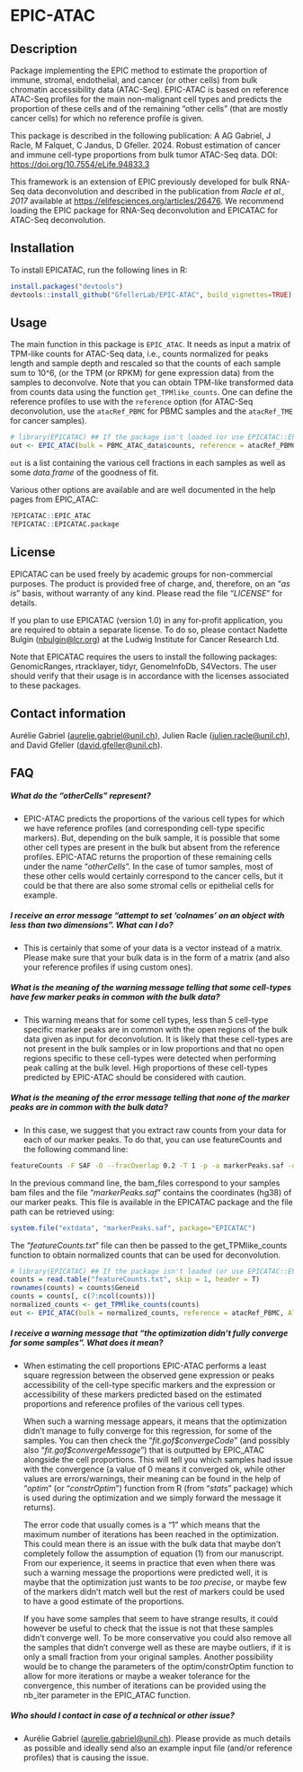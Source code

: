 EPIC-ATAC
================

<!-- README.md is generated from README.Rmd. Please edit that file -->

## Description

Package implementing the EPIC method to estimate the proportion of
immune, stromal, endothelial, and cancer (or other cells) from bulk
chromatin accessibility data (ATAC-Seq). EPIC-ATAC is based on reference
ATAC-Seq profiles for the main non-malignant cell types and predicts the
proportion of these cells and of the remaining “other cells” (that are
mostly cancer cells) for which no reference profile is given.

This package is described in the following publication: A AG Gabriel, J
Racle, M Falquet, C Jandus, D Gfeller. 2024. Robust estimation of cancer
and immune cell-type proportions from bulk tumor ATAC-Seq data. DOI:
<https://doi.org/10.7554/eLife.94833.3>

This framework is an extension of EPIC previously developed for bulk
RNA-Seq data deconvolution and described in the publication from *Racle
et al., 2017* available at <https://elifesciences.org/articles/26476>.
We recommend loading the EPIC package for RNA-Seq deconvolution and
EPICATAC for ATAC-Seq deconvolution.

## Installation

To install EPICATAC, run the following lines in R:

``` r
install.packages("devtools")
devtools::install_github("GfellerLab/EPIC-ATAC", build_vignettes=TRUE)
```

## Usage

The main function in this package is `EPIC_ATAC`. It needs as input a
matrix of TPM-like counts for ATAC-Seq data, i.e., counts normalized for
peaks length and sample depth and rescaled so that the counts of each
sample sum to 10^6, (or the TPM (or RPKM) for gene expression data) from
the samples to deconvolve. Note that you can obtain TPM-like transformed
data from counts data using the function `get_TPMlike_counts`. One can
define the reference profiles to use with the `reference` option (for
ATAC-Seq deconvolution, use the `atacRef_PBMC` for PBMC samples and the
`atacRef_TME` for cancer samples).

``` r
# library(EPICATAC) ## If the package isn't loaded (or use EPICATAC::EPIC_ATAC and so on).
out <- EPIC_ATAC(bulk = PBMC_ATAC_data$counts, reference = atacRef_PBMC, ATAC = TRUE)
```

`out` is a list containing the various cell fractions in each samples as
well as some *data.frame* of the goodness of fit.

Various other options are available and are well documented in the help
pages from EPIC_ATAC:

``` r
?EPICATAC::EPIC_ATAC
?EPICATAC::EPICATAC.package
```

## License

EPICATAC can be used freely by academic groups for non-commercial
purposes. The product is provided free of charge, and, therefore, on an
“*as is*” basis, without warranty of any kind. Please read the file
“*LICENSE*” for details.

If you plan to use EPICATAC (version 1.0) in any for-profit application,
you are required to obtain a separate license. To do so, please contact
Nadette Bulgin (<nbulgin@lcr.org>) at the Ludwig Institute for Cancer
Research Ltd.

Note that EPICATAC requires the users to install the following packages:
GenomicRanges, rtracklayer, tidyr, GenomeInfoDb, S4Vectors. The user
should verify that their usage is in accordance with the licenses
associated to these packages.

## Contact information

Aurélie Gabriel (<aurelie.gabriel@unil.ch>), Julien Racle
(<julien.racle@unil.ch>), and David Gfeller (<david.gfeller@unil.ch>).

## FAQ

##### What do the “*otherCells*” represent?

- EPIC-ATAC predicts the proportions of the various cell types for which
  we have reference profiles (and corresponding cell-type specific
  markers). But, depending on the bulk sample, it is possible that some
  other cell types are present in the bulk but absent from the reference
  profiles. EPIC-ATAC returns the proportion of these remaining cells
  under the name “*otherCells*”. In the case of tumor samples, most of
  these other cells would certainly correspond to the cancer cells, but
  it could be that there are also some stromal cells or epithelial cells
  for example.

##### I receive an error message “*attempt to set ‘colnames’ on an object with less than two dimensions*”. What can I do?

- This is certainly that some of your data is a vector instead of a
  matrix. Please make sure that your bulk data is in the form of a
  matrix (and also your reference profiles if using custom ones).

##### What is the meaning of the warning message telling that some cell-types have few marker peaks in common with the bulk data?

- This warning means that for some cell types, less than 5 cell-type
  specific marker peaks are in common with the open regions of the bulk
  data given as input for deconvolution. It is likely that these
  cell-types are not present in the bulk samples or in low proportions
  and that no open regions specific to these cell-types were detected
  when performing peak calling at the bulk level. High proportions of
  these cell-types predicted by EPIC-ATAC should be considered with
  caution.

##### What is the meaning of the error message telling that none of the marker peaks are in common with the bulk data?

- In this case, we suggest that you extract raw counts from your data
  for each of our marker peaks. To do that, you can use featureCounts
  and the following command line:

``` bash
featureCounts -F SAF -O --fracOverlap 0.2 -T 1 -p -a markerPeaks.saf -o featureCounts.txt bam_files
```

In the previous command line, the bam_files correspond to your samples
bam files and the file “*markerPeaks.saf*” contains the coordinates
(hg38) of our marker peaks. This file is available in the EPICATAC
package and the file path can be retrieved using:

``` r
system.file("extdata", "markerPeaks.saf", package="EPICATAC")
```

The “*featureCounts.txt*” file can then be passed to the
get_TPMlike_counts function to obtain normalized counts that can be used
for deconvolution.

``` r
# library(EPICATAC) ## If the package isn't loaded (or use EPICATAC::EPIC_ATAC and so on).
counts = read.table("featureCounts.txt", skip = 1, header = T)
rownames(counts) = counts$Geneid
counts = counts[, c(7:ncol(counts))]
normalized_counts <- get_TPMlike_counts(counts)
out <- EPIC_ATAC(bulk = normalized_counts, reference = atacRef_PBMC, ATAC = TRUE)
```

##### I receive a warning message that “*the optimization didn’t fully converge for some samples*”. What does it mean?

- When estimating the cell proportions EPIC-ATAC performs a least square
  regression between the observed gene expression or peaks accessibility
  of the cell-type specific markers and the expression or accessibility
  of these markers predicted based on the estimated proportions and
  reference profiles of the various cell types.

  When such a warning message appears, it means that the optimization
  didn’t manage to fully converge for this regression, for some of the
  samples. You can then check the “*fit.gof\$convergeCode*” (and
  possibly also “*fit.gof\$convergeMessage*”) that is outputted by
  EPIC_ATAC alongside the cell proportions. This will tell you which
  samples had issue with the convergence (a value of 0 means it
  converged ok, while other values are errors/warnings, their meaning
  can be found in the help of “*optim*” (or “*constrOptim*”) function
  from R (from “*stats*” package) which is used during the optimization
  and we simply forward the message it returns).

  The error code that usually comes is a “1” which means that the
  maximum number of iterations has been reached in the optimization.
  This could mean there is an issue with the bulk data that maybe don’t
  completely follow the assumption of equation (1) from our manuscript.
  From our experience, it seems in practice that even when there was
  such a warning message the proportions were predicted well, it is
  maybe that the optimization just wants to be *too precise*, or maybe
  few of the markers didn’t match well but the rest of markers could be
  used to have a good estimate of the proportions.

  If you have some samples that seem to have strange results, it could
  however be useful to check that the issue is not that these samples
  didn’t converge well. To be more conservative you could also remove
  all the samples that didn’t converge well as these are maybe outliers,
  if it is only a small fraction from your original samples. Another
  possibility would be to change the parameters of the optim/constrOptim
  function to allow for more iterations or maybe a weaker tolerance for
  the convergence, this number of iterations can be provided using the
  nb_iter parameter in the EPIC_ATAC function.

##### Who should I contact in case of a technical or other issue?

- Aurélie Gabriel (<aurelie.gabriel@unil.ch>). Please provide as much
  details as possible and ideally send also an example input file
  (and/or reference profiles) that is causing the issue.
